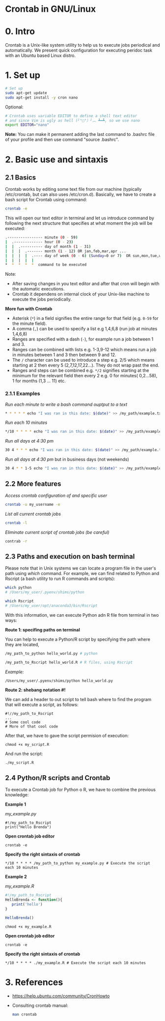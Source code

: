 # Crontab in GNU/Linux

# 0. Intro

Crontab is a Unix-like system utility to help us to execute jobs periodical and automatically. We present quick configuration for executing peridoc task with an Ubuntu based Linux distro.

# 1. Set up

```bash
# Set up
sudo apt-get update
sudo apt-get install -y cron nano
```

Optional:

```bash
# Crontab uses variable EDITOR to define a shell text editor
# and since Vim is ugly as hell (╯°□°）╯︵ ┻━┻, so we use nano
export EDITOR="nano"
```

**Note:** You can make it permanent adding the last command to .bashrc file of your profile and then use command "source .bashrc".

# 2. Basic use and sintaxis



## 2.1 Basics

Crontab works by editing some text file from our machine (typically /etc/crontab, but can also uses /etc/cron.d). Basically, we have to create a bash script for Crontab using command:

```bash
crontab -e
```

This will open our text editor in terminal and let us introduce command by following the next structure that specifies at what moment the job will be executed:

```bash
.---------------- minute (0 - 59) 
|  .------------- hour (0 - 23)
|  |  .---------- day of month (1 - 31)
|  |  |  .------- month (1 - 12) OR jan,feb,mar,apr ... 
|  |  |  |  .---- day of week (0 - 6) (Sunday=0 or 7)  OR sun,mon,tue,wed,thu,fri,sat 
|  |  |  |  |
*  *  *  *  *  command to be executed
```

Note: 

+ After saving changes in you text editor and after that cron will begin with the automatic executions.
+ Crontab it dependens on internal clock of your Unix-like machine to execute the jobs periodically.

**More fun with Crontab**

- Asterisk (`*`) in a field signifies the entire range for that field (e.g. `0-59` for the minute field).
- A comma (`,`) can be used to specify a list e.g 1,4,6,8 (run job at minutes 1,4,6,8)
- Ranges are specified with a dash (`-`), for example run a job between 1 and 3.
- Ranges can be combined with lists e.g. 1-3,9-12 which means run a job in minutes between 1 and 3 then between 9 and 12.
- The `/` character can be used to introduce a step e.g. 2/5 which means starting at 2 then every 5 (2,7,12,17,22...). They do not wrap past the end.
- Ranges and steps can be combined e.g. `*/2` signifies starting at the minimum for the relevant field then every 2 e.g. 0 for minutes( 0,2...58), 1 for months (1,3 ... 11) etc.

### 2.1.1 Examples

*Run each minute to write a bash command ouptput to a text*

```bash
* * * * * echo "I was ran in this date: $(date)" >> /my_path/example.txt
```

*Run each 10 minutes*

```bash
*/10 * * * * echo "I was ran in this date: $(date)" >> /my_path/example.txt
```

*Run all days at 4:30 pm*

```bash
30 4 * * * echo "I was ran in this date: $(date)" >> /my_path/example.txt
```

*Run all days at 4:30 pm* but in business days (not weekends)

```bash
30 4 * * 1-5 echo "I was ran in this date: $(date)" >> /my_path/example.txt
```

## 2.2 More features

*Access crontab configuration of and specific user*

```bash
crontab -u my_username -e
```

*List all current crontab jobs*

```bash
crontab -l
```

*Eliminate current script of crontab jobs (be careful)*

```bash
contrab -r
```



## 2.3 Paths and execution on bash terminal

Please note that in Unix systems we can locate a program file in the user's path using *which* command. For example, we can find related to Python and Rscript (a bash utility to run R commands and scripts):

```bash
which python 
# /Users/my_user/.pyenv/shims/python

which Rscript
# /Users/my_user/opt/anaconda3/bin/Rscript
```

With this information, we can execute Python adn R file from terminal in two ways:

**Route 1: specifing paths on terminal**

You can help to execute a Python/R script by specifying the path where they are located, 

```bash
/my_path_to_python hello_world.py # python
```

```bash
/my_path_to_Rscript hello_world.R # R files, using Rscript
```

*Example:*

```bash
/Users/my_user/.pyenv/shims/python hello_world.py
```

**Route 2: shebang notation #!** 

We can add a header to out script to tell bash where to find the program that will execute a script, as follows:

```
#!//my_path_to_Rscript
...
# Some cool code
# More of that cool code
```

After that, we have to gave the script permision of execution:

```
chmod +x my_script.R
```

And run the script:

```
./my_script.R
```

## 2.4 Python/R scripts and Crontab

To execute a Crontab job for Python o R, we have to combine the previous knowledge:

**Example 1**

*my_example.py*

```
#!/my_path_to_Rscript
print("Hello Brenda")
```

**Open crontab job editor**

```
crontab -e
```

**Specify the right sintaxis of crontab**

```
*/10 * * * * /my_path_to_python my_example.py # Execute the script each 10 minutes
```



**Example 2**

*my_example.R*

```R
#!/my_path_to_Rscript
HelloBrenda <- function(){
   print('hello')
}

HelloBrenda()
```

```
chmod +x my_example.R
```

**Open crontab job editor**

```
crontab -e
```

**Specify the right sintaxis of crontab**

```
*/10 * * * * ./my_example.R # Execute the script each 10 minutes
```

# 3. References

+ https://help.ubuntu.com/community/CronHowto

+ Consulting crontab manual:

  ```bash
  man crontab
  ```

  